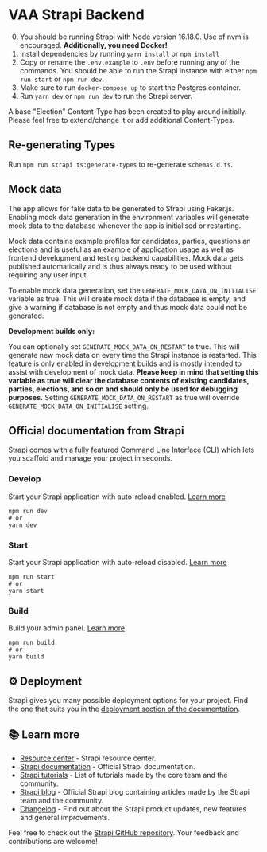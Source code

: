 # VAA Strapi Backend

0. You should be running Strapi with Node version 16.18.0. Use of nvm is encouraged. **Additionally, you need Docker!**
1. Install dependencies by running `yarn install` or `npm install`
2. Copy or rename the `.env.example` to `.env` before running any of the commands. You should be able to run the Strapi
   instance with either `npm run start` or `npm run dev`.
3. Make sure to run `docker-compose up` to start the Postgres container.
4. Run `yarn dev` or `npm run dev` to run the Strapi server.

A base "Election" Content-Type has been created to play around initially. Please feel free to extend/change it or add
additional Content-Types.

## Re-generating Types

Run `npm run strapi ts:generate-types` to re-generate `schemas.d.ts`.

## Mock data

The app allows for fake data to be generated to Strapi using Faker.js. Enabling mock data generation in the environment variables will generate mock data
to the database whenever the app is initialised or restarting.

Mock data contains example profiles for candidates, parties, questions an elections and is useful as an example of application usage as well as frontend development and testing backend capabilities.
Mock data gets published automatically and is thus always ready to be used without requiring any user input.

To enable mock data generation, set the `GENERATE_MOCK_DATA_ON_INITIALISE` variable as true. This will create mock data if the database is empty,
and give a warning if database is not empty and thus mock data could not be generated.

**Development builds only:**

You can optionally set `GENERATE_MOCK_DATA_ON_RESTART` to true. This will generate new mock data on every time the Strapi instance is restarted.
This feature is only enabled in development builds and is mostly intended to assist with development of mock data.
**Please keep in mind that setting this variable as true will clear the database contents of existing candidates, parties, elections, and so on and should only be used for debugging purposes.**
Setting `GENERATE_MOCK_DATA_ON_RESTART` as true will override `GENERATE_MOCK_DATA_ON_INITIALISE` setting.

## Official documentation from Strapi

Strapi comes with a fully featured [Command Line Interface](https://docs.strapi.io/developer-docs/latest/developer-resources/cli/CLI.html) (CLI) which lets you scaffold and manage your project in seconds.

### Develop

Start your Strapi application with auto-reload enabled. [Learn more](https://docs.strapi.io/developer-docs/latest/developer-resources/cli/CLI.html#strapi-develop)

```
npm run dev
# or
yarn dev
```

### Start

Start your Strapi application with auto-reload disabled. [Learn more](https://docs.strapi.io/developer-docs/latest/developer-resources/cli/CLI.html#strapi-start)

```
npm run start
# or
yarn start
```

### Build

Build your admin panel. [Learn more](https://docs.strapi.io/developer-docs/latest/developer-resources/cli/CLI.html#strapi-build)

```
npm run build
# or
yarn build
```

## ⚙️ Deployment

Strapi gives you many possible deployment options for your project. Find the one that suits you in the [deployment section of the documentation](https://docs.strapi.io/developer-docs/latest/setup-deployment-guides/deployment.html).

## 📚 Learn more

- [Resource center](https://strapi.io/resource-center) - Strapi resource center.
- [Strapi documentation](https://docs.strapi.io) - Official Strapi documentation.
- [Strapi tutorials](https://strapi.io/tutorials) - List of tutorials made by the core team and the community.
- [Strapi blog](https://docs.strapi.io) - Official Strapi blog containing articles made by the Strapi team and the community.
- [Changelog](https://strapi.io/changelog) - Find out about the Strapi product updates, new features and general improvements.

Feel free to check out the [Strapi GitHub repository](https://github.com/strapi/strapi). Your feedback and contributions are welcome!
